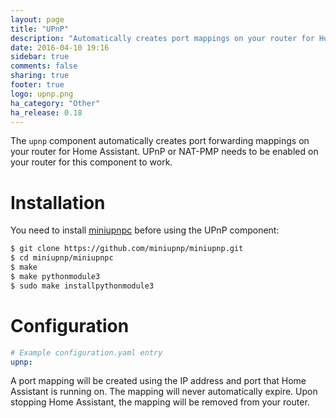 ```yaml
---
layout: page
title: "UPnP"
description: "Automatically creates port mappings on your router for Home Assistant."
date: 2016-04-10 19:16
sidebar: true
comments: false
sharing: true
footer: true
logo: upnp.png
ha_category: "Other"
ha_release: 0.18
---
```


The `upnp` component automatically creates port forwarding mappings on your router for Home Assistant. UPnP or NAT-PMP needs to be enabled on your router for this component to work.

# Installation
You need to install [miniupnpc](https://github.com/miniupnp/miniupnp/tree/master/miniupnpc) before using the UPnP component:

```bash
$ git clone https://github.com/miniupnp/miniupnp.git
$ cd miniupnp/miniupnpc
$ make
$ make pythonmodule3
$ sudo make installpythonmodule3
```

# Configuration

```yaml
# Example configuration.yaml entry
upnp:
```

A port mapping will be created using the IP address and port that Home Assistant is running on. The mapping will never automatically expire. Upon stopping Home Assistant, the mapping will be removed from your router.
